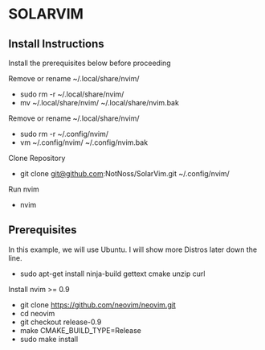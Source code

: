 # SOLARVIM 

## Install Instructions
Install the prerequisites below before proceeding

Remove or rename ~/.local/share/nvim/
- sudo rm -r ~/.local/share/nvim/
- mv ~/.local/share/nvim/ ~/.local/share/nvim.bak

Remove or rename ~/.local/share/nvim/
- sudo rm -r ~/.config/nvim/
- vm ~/.config/nvim/ ~/.config/nvim.bak

Clone Repository
- git clone git@github.com:NotNoss/SolarVim.git ~/.config/nvim/

Run nvim
- nvim

## Prerequisites
In this example, we will use Ubuntu. I will show more Distros later down the line.

- sudo apt-get install ninja-build gettext cmake unzip curl

Install nvim >= 0.9
- git clone https://github.com/neovim/neovim.git
- cd neovim
- git checkout release-0.9
- make CMAKE_BUILD_TYPE=Release
- sudo make install
